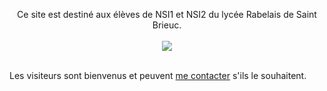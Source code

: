 
<p align="center">
Ce site est destiné aux élèves de NSI1 et NSI2 du lycée Rabelais de Saint Brieuc.<br><br>
<img src="https://www.lycee-rabelais-saint-brieuc.ac-rennes.fr/sites/lycee-rabelais-saint-brieuc.ac-rennes.fr/IMG/jpg/lycee_rabelais_petite.jpg"><br><br>

Les visiteurs sont bienvenus et peuvent <a href ="mailto:uglimusic@gmail.com">me contacter</a> s'ils le souhaitent.




